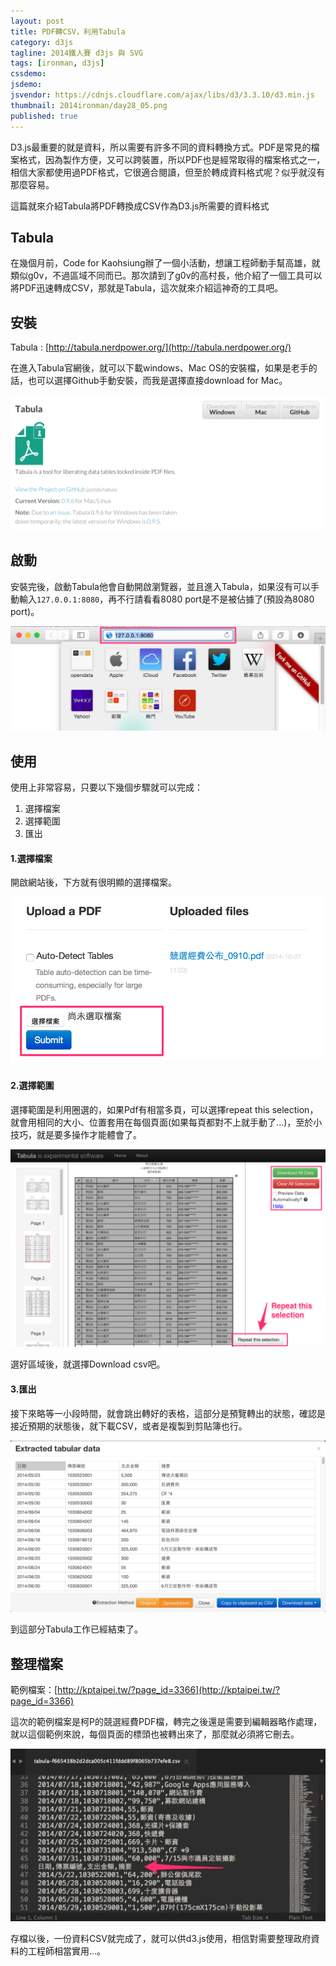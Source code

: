 ```yaml
---
layout: post
title: PDF轉CSV，利用Tabula
category: d3js
tagline: 2014鐵人賽 d3js 與 SVG
tags: [ironman, d3js]
cssdemo:
jsdemo:
jsvendor: https://cdnjs.cloudflare.com/ajax/libs/d3/3.3.10/d3.min.js
thumbnail: 2014ironman/day28_05.png
published: true
---
```


D3.js最重要的就是資料，所以需要有許多不同的資料轉換方式。PDF是常見的檔案格式，因為製作方便，又可以跨裝置，所以PDF也是經常取得的檔案格式之一，相信大家都使用過PDF格式，它很適合閱讀，但至於轉成資料格式呢？似乎就沒有那麼容易。

這篇就來介紹Tabula將PDF轉換成CSV作為D3.js所需要的資料格式

<!-- more -->

## Tabula

在幾個月前，Code for Kaohsiung辦了一個小活動，想讓工程師動手幫高雄，就類似g0v，不過區域不同而已。那次請到了g0v的高村長，他介紹了一個工具可以將PDF迅速轉成CSV，那就是Tabula，這次就來介紹這神奇的工具吧。

## 安裝

Tabula : [http://tabula.nerdpower.org/](http://tabula.nerdpower.org/)

在進入Tabula官網後，就可以下載windows、Mac OS的安裝檔，如果是老手的話，也可以選擇Github手動安裝，而我是選擇直接download for Mac。

![](/images/2014ironman/day28_00.png)

## 啟動

安裝完後，啟動Tabula他會自動開啟瀏覽器，並且進入Tabula，如果沒有可以手動輸入`127.0.0.1:8080`，再不行請看看8080 port是不是被佔據了(預設為8080 port)。

![](/images/2014ironman/day28_06.png)

## 使用

使用上非常容易，只要以下幾個步驟就可以完成：

1. 選擇檔案
2. 選擇範圍
3. 匯出

#### 1.選擇檔案

開啟網站後，下方就有很明顯的選擇檔案。

![](/images/2014ironman/day28_01.png)

#### 2.選擇範圍

選擇範圍是利用圈選的，如果Pdf有相當多頁，可以選擇repeat this selection，就會用相同的大小、位置套用在每個頁面(如果每頁都對不上就手動了...)，至於小技巧，就是要多操作才能體會了。

![](/images/2014ironman/day28_02.png)

選好區域後，就選擇Download csv吧。


#### 3.匯出

接下來略等一小段時間，就會跳出轉好的表格，這部分是預覽轉出的狀態，確認是接近預期的狀態後，就下載CSV，或者是複製到剪貼簿也行。

![](/images/2014ironman/day28_03.png)

到這部分Tabula工作已經結束了。

## 整理檔案

範例檔案：[http://kptaipei.tw/?page_id=3366](http://kptaipei.tw/?page_id=3366)

這次的範例檔案是柯P的競選經費PDF檔，轉完之後還是需要到編輯器略作處理，就以這個範例來說，每個頁面的標頭也被轉出來了，那麼就必須將它刪去。

![](/images/2014ironman/day28_05.png)

存檔以後，一份資料CSV就完成了，就可以供d3.js使用，相信對需要整理政府資料的工程師相當實用...。
